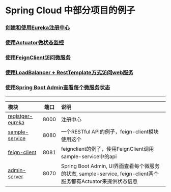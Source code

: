 Spring Cloud 中部分项目的例子
============================

### [创建和使用Eureka注册中心](./register-eureka)
### [使用Actuator做状态监控](./actuator.md)
### [使用FeignClient访问微服务](./feign-client)
### [使用LoadBalancer + RestTemplate方式访问web服务](./loadbalancer-resttemplate.md)
### [使用Spring Boot Admin查看每个微服务状态](./admin-server)


----
模块 | 端口 | 说明 |
|:------------ |:--:|:--------------- |
|[registger-eureka](./register-eureka) | 8000 |注册中心 |
|[sample-service](./sample-service) | 8080 |一个RESTful API的例子，feign-client模块使用这个|
|[feign-client](./feign-client) | 8081 |feignclient的例子，使用FeignClient调用sample-service中的api|
|[admin-server](./admin-server)| 8070 |Spring Boot Admin, UI界面查看每个微服务的状态, sample-service, feign-client两个服务都有Actuator来提供状态信息 |
